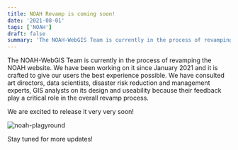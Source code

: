 ```yaml
---
title: NOAH Revamp is coming soon!
date: '2021-08-01'
tags: ['NOAH']
draft: false
summary: 'The NOAH-WebGIS Team is currently in the process of revamping the NOAH website.'
---
```


The NOAH-WebGIS Team is currently in the process of revamping the NOAH website. We have been working on it since January 2021 and it is crafted to give our users the best experience possible. We have consulted art directors, data scientists, disaster risk reduction and management experts, GIS analysts on its design and useability because their feedback play a critical role in the overall revamp process.

We are excited to release it very very soon!

![noah-plagyround](/static/images/playground.gif)

Stay tuned for more updates!
